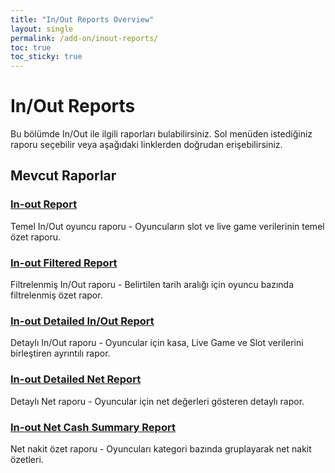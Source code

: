 ```yaml
---
title: "In/Out Reports Overview"
layout: single
permalink: /add-on/inout-reports/
toc: true
toc_sticky: true
---
```


# In/Out Reports

Bu bölümde In/Out ile ilgili raporları bulabilirsiniz. Sol menüden istediğiniz raporu seçebilir veya aşağıdaki linklerden doğrudan erişebilirsiniz.

## Mevcut Raporlar

### [In-out Report](/cm-docs/add-on/inout-reports/)
Temel In/Out oyuncu raporu - Oyuncuların slot ve live game verilerinin temel özet raporu.

### [In-out Filtered Report](/cm-docs/add-on/in-out-filtered-report/)  
Filtrelenmiş In/Out raporu - Belirtilen tarih aralığı için oyuncu bazında filtrelenmiş özet rapor.

### [In-out Detailed In/Out Report](/cm-docs/add-on/in-out-detailed-inout-report/)
Detaylı In/Out raporu - Oyuncular için kasa, Live Game ve Slot verilerini birleştiren ayrıntılı rapor.

### [In-out Detailed Net Report](/cm-docs/add-on/in-out-detailed-net-report/)
Detaylı Net raporu - Oyuncular için net değerleri gösteren detaylı rapor.

### [In-out Net Cash Summary Report](/cm-docs/add-on/in-out-net-cash-summary-report/)
Net nakit özet raporu - Oyuncuları kategori bazında gruplayarak net nakit özetleri.